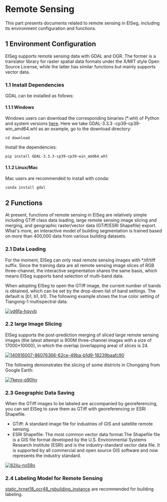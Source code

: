 # Remote Sensing


This part presents documents related to remote sensing in EISeg, including its environment configuration and functions.

## 1 Environment Configuration

EISeg supports remote sensing data with GDAL and OGR. The former is a translator library for raster spatial data formats under the X/MIT style Open Source License, while the latter has similar functions but mainly supports vector data.

### 1.1 Install Dependencies

GDAL can be installed as follows:

#### 1.1.1 Windows

Windows users can download the corresponding  binaries (*.whl) of Python and system versions [here](https://www.lfd.uci.edu/~gohlke/pythonlibs/#gdal). Here we take GDAL-3.3.3 -cp39-cp39-win_amd64.whl as an example, go to the download directory:

```
cd download
```

Install the dependencies:

```
pip install GDAL‑3.3.3‑cp39‑cp39‑win_amd64.whl
```

#### 1.1.2 Linux/Mac

Mac users are recommended to install with conda:

```
conda install gdal
```

## 2 Functions

At present, functions of remote sensing in EISeg are relatively simple including GTiff class data loading, large remote sensing image slicing and merging, and geographic raster/vector data (GTiff/ESRI Shapefile) export. What's more, an interactive model of building segmentation is trained based on more than 400,000 data from various building datasets.

### 2.1 Data Loading

For the moment, EISeg can only read remote sensing images with *.tif/tiff suffix. Since the training data are all remote sensing image slices of RGB three-channel, the interactive segmentation shares the same basis, which means EISeg supports band selection of multi-band data.

When adopting EISeg to open the GTiff image, the current number of bands is obtained, which can be set by the drop-down list of band settings. The default is [b1, b1, b1]. The following example shows the true color setting of Tiangong-1 multispectral data.

[![yd6fa-hqvvb](https://user-images.githubusercontent.com/71769312/141137443-a327309e-0987-4b2a-88fd-f698e08d3294.gif)](https://user-images.githubusercontent.com/71769312/141137443-a327309e-0987-4b2a-88fd-f698e08d3294.gif)

### 2.2 large Image Slicing

EISeg supports the post-prediction merging of sliced large remote sensing images (the latest attempt is 900M three-channel images with a size of 17000*10000), in which the overlap (overlapping area) of slices is 24.

[![140916007-86076366-62ce-49ba-b1d9-18239baafc90](https://user-images.githubusercontent.com/71769312/141139282-854dcb4f-bcab-4ccc-aa3c-577cc52ca385.png)](https://user-images.githubusercontent.com/71769312/141139282-854dcb4f-bcab-4ccc-aa3c-577cc52ca385.png)

The following demonstrates the slicing of some districts in Chongqing from Google Earth:

[![7kevx-q90hv](https://user-images.githubusercontent.com/71769312/141137447-60b305b1-a8ef-4b06-a45e-6db0b1ef2516.gif)](https://user-images.githubusercontent.com/71769312/141137447-60b305b1-a8ef-4b06-a45e-6db0b1ef2516.gif)

### 2.3 Geographic Data Saving

When the GTiff images to be labeled are accompanied by georeferencing, you can set EISeg to save them as GTiff with georeferencing or ESRI Shapefile.

- GTiff: A standard image file for industries of GIS and satellite remote sensing.
- ESRI Shapefile: The most common vector data format.The Shapefile file is a GIS file format developed by the U.S. Environmental Systems Research Institute (ESRI) and is the industry-standard vector data file. It is supported by all commercial and open source GIS software and now represents the industry standard.

[![82jlu-no59o](https://user-images.githubusercontent.com/71769312/141137726-76457454-5e9c-4ad0-85d6-d03f658ee63c.gif)](https://user-images.githubusercontent.com/71769312/141137726-76457454-5e9c-4ad0-85d6-d03f658ee63c.gif)

### 2.4 Labeling Model for Remote Sensing

[static_hrnet18_ocr48_rsbuilding_instance](https://paddleseg.bj.bcebos.com/eiseg/0.4/static_hrnet18_ocr48_rsbuilding_instance.zip) are recommended for building labeling.

